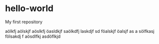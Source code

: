 # hello-world
My first repository

aölkfj aölskjf aöslkfj öasldkjf saölkdfj laskdjf 
sd föalskjf öalsjf as
a sölfkasj fölsakdj f
aösdlfkj asdöflkjd 
